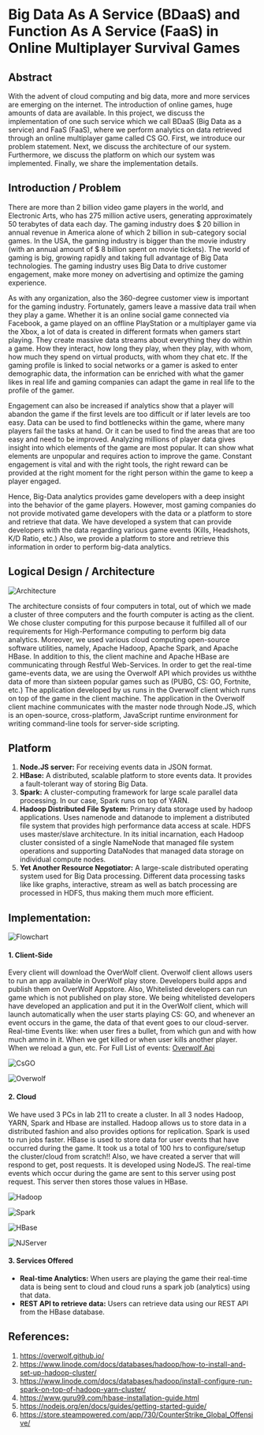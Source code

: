 # Big Data As A Service (BDaaS) and Function As A Service (FaaS) in Online Multiplayer Survival Games

## Abstract  
With the advent of cloud computing and big data, more and more services are emerging on the internet. The introduction of online games, huge amounts of data are available. In this project, we discuss the implementation of one such service which we call BDaaS (Big Data as a service) and FaaS (FaaS), where we perform analytics on data retrieved through an online multiplayer game called CS GO. First, we introduce our problem statement. Next, we discuss the architecture of our system. Furthermore, we discuss the platform on which our system was implemented. Finally, we share the implementation details. 

## Introduction / Problem 
There are more than 2 billion video game players in the world, and Electronic Arts, who has 275 million active users, generating approximately 50 terabytes of data each day. The gaming industry does $ 20 billion in annual revenue in America alone of which 2 billion in sub-category social games.  In the USA, the gaming industry is bigger than the movie industry (with an annual amount of $ 8 billion spent on movie tickets). The world of gaming is big, growing rapidly and taking full advantage of Big Data technologies. The gaming industry uses Big Data to drive customer engagement, make more money on advertising and optimize the gaming experience.

As with any organization, also the 360-degree customer view is important for the gaming industry. Fortunately, gamers leave a massive data trail when they play a game. Whether it is an online social game connected via Facebook, a game played on an offline PlayStation or a multiplayer game via the Xbox, a lot of data is created in different formats when gamers start playing. They create massive data streams about everything they do within a game. How they interact, how long they play, when they play, with whom, how much they spend on virtual products, with whom they chat etc. If the gaming profile is linked to social networks or a gamer is asked to enter demographic data, the information can be enriched with what the gamer likes in real life and gaming companies can adapt the game in real life to the profile of the gamer.

Engagement can also be increased if analytics show that a player will abandon the game if the first levels are too difficult or if later levels are too easy. Data can be used to find bottlenecks within the game, where many players fail the tasks at hand. Or it can be used to find the areas that are too easy and need to be improved. Analyzing millions of player data gives insight into which elements of the game are most popular. It can show what elements are unpopular and requires action to improve the game. Constant engagement is vital and with the right tools, the right reward can be provided at the right moment for the right person within the game to keep a player engaged. 

Hence, Big-Data analytics provides game developers with a deep insight into the behavior of the game players. However, most gaming companies do not provide motivated game developers with the data or a platform to store and retrieve that data. We have developed a system that can provide developers with the data regarding various game events (Kills, Headshots, K/D Ratio, etc.) Also, we provide a platform to store and retrieve this information in order to perform big-data analytics.  

## Logical Design / Architecture 

![Architecture](/.images/Architecture.png)

The architecture consists of four computers in total, out of which we made a cluster of three computers and the fourth computer is acting as the client. We chose cluster computing for this purpose because it fulfilled all of our requirements for High-Performance computing to perform big data analytics. Moreover, we used various cloud computing open-source software utilities, namely, Apache Hadoop, Apache Spark, and Apache HBase. In addition to this, the client machine and Apache HBase are communicating through Restful Web-Services. In order to get the real-time game-events data, we are using the Overwolf API which provides us withthe data of more than sixteen popular games such as (PUBG, CS: GO, Fortnite, etc.) The application developed by us runs in the Overwolf client which runs on top of the game in the client machine. The application in the Overwolf client machine communicates with the master node through Node.JS, which is an open-source, cross-platform, JavaScript runtime environment for writing command-line tools for server-side scripting.

## Platform
1. **Node.JS server:** For receiving events data in JSON format.
1. **HBase:** A distributed, scalable platform to store events data. It provides a fault-tolerant way of storing Big Data.
1. **Spark:** A cluster-computing framework for large scale parallel data processing. In our case, Spark runs on top of YARN.
1. **Hadoop Distributed File System:** Primary data storage used by hadoop applications. Uses namenode and datanode to implement a distributed file system that provides high performance data access at scale. HDFS uses master/slave architecture. In its initial incarnation, each Hadoop cluster consisted of a single NameNode that managed file system operations and supporting DataNodes that managed data storage on individual compute nodes.
1. **Yet Another Resource Negotiator:**  A large-scale distributed operating system used for Big Data processing. Different data processing tasks like like graphs, interactive, stream as well as batch processing are processed in HDFS, thus making them much more efficient.

## Implementation:
![Flowchart](/.images/flowchart.png)

#### 1. Client-Side
  Every client will download the OverWolf client. Overwolf client allows users to run an app available in OverWolf play store. Developers build apps and publish them on OverWolf Appstore. Also, Whitelisted developers can run game which is not published on play store. We being whitelisted developers have developed an application and put it in the OverWolf client, which will launch automatically when the user starts playing CS: GO, and whenever an event occurs in the game, the data of that event goes to our cloud-server. Real-time Events like: when user fires a bullet, from which gun and with how much ammo in it. When we get killed or when user kills another player. When we reload a gun, etc. For Full List of events: [Overwolf Api](https://overwolf.github.io/docs/api/overwolf-games-events-csgo)

  ![CsGO](/.images/csgo.png)


  ![Overwolf](/.images/overwolf.png)

#### 2. Cloud
  We have used 3 PCs in lab 211 to create a cluster. In all 3 nodes Hadoop, YARN, Spark and Hbase are installed. Hadoop allows us to store data in a distributed fashion and also provides options for replication. Spark is used to run jobs faster. HBase is used to store data for user events that have occurred during the game. It took us a total of 100 hrs to configure/setup the cluster/cloud from scratch!! Also, we have created a server that will respond to get, post requests. It is developed using NodeJS. The real-time events which occur during the game are sent to this server using post request. This server then stores those values in HBase.

  ![Hadoop](/.images/hadoop.png)

  ![Spark](/.images/spark.png)

  ![HBase](/.images/hbase.png)

  ![NJServer](/.images/njserver.png)

#### 3. Services Offered
  * **Real-time Analytics:** When users are playing the game their real-time data is being sent to cloud and cloud runs a spark job (analytics) using that data.
  * **REST API to retrieve data:** Users can retrieve data using our REST API from the HBase database.

## References:
1. https://overwolf.github.io/
1. https://www.linode.com/docs/databases/hadoop/how-to-install-and-set-up-hadoop-cluster/
1. https://www.linode.com/docs/databases/hadoop/install-configure-run-spark-on-top-of-hadoop-yarn-cluster/
1. https://www.guru99.com/hbase-installation-guide.html
1. https://nodejs.org/en/docs/guides/getting-started-guide/
1. https://store.steampowered.com/app/730/CounterStrike_Global_Offensive/
